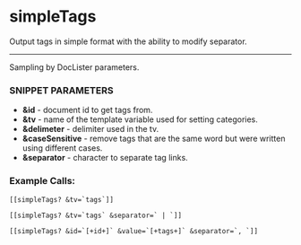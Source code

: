 # simpleTags
Output tags in simple format with the ability to modify separator.

---------

Sampling by DocLister parameters.

### SNIPPET PARAMETERS
* **&id** - document id to get tags from.
* **&tv** - name of the template variable used for setting categories.
* **&delimeter** - delimiter used in the tv.
* **&caseSensitive** - remove tags that are the same word but were written using different cases. 
* **&separator** - character to separate tag links.

### Example Calls:
```[[simpleTags? &tv=`tags`]]```

```[[simpleTags? &tv=`tags` &separator=` | `]]```

```[[simpleTags? &id=`[+id+]` &value=`[+tags+]` &separator=`, `]]```
